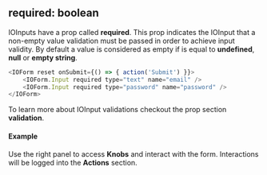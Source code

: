 ## required: boolean

IOInputs have a prop called **required**. This prop indicates the IOInput that a non-empty value validation must be passed in order to achieve input validity. By default a value is considered as empty if is equal to **undefined**, **null** or **empty string**.

```js
<IOForm reset onSubmit={() => { action('Submit') }}>
    <IOForm.Input required type="text" name="email" />
    <IOForm.Input required type="password" name="password" />
</IOForm>
```

To learn more about IOInput validations checkout the prop section **validation**.

#### Example

Use the right panel to access **Knobs** and interact with the form. Interactions will be logged into the **Actions** section.

<!-- STORY -->

<!-- PROPS -->